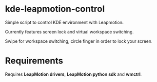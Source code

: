 kde-leapmotion-control
======================

Simple script to control KDE environment with Leapmotion.

Currently features screen lock and virtual workspace switching.

Swipe for workspace switching, circle finger in order to lock your screen.

Requirements
============
Requires **LeapMotion drivers**, **LeapMotion python sdk** and **wmctrl**.